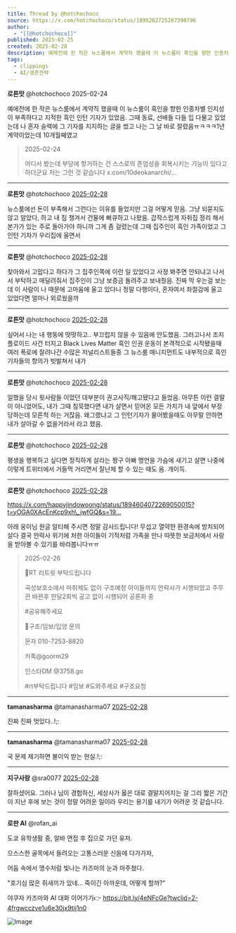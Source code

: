 ```yaml
---
title: Thread by @hotchochoco
source: https://x.com/hotchochoco/status/1895262725267390796
author:
  - "[[@hotchochoco]]"
published: 2025-02-25
created: 2025-02-28
description: 예에전에 한 작은 뉴스룸에서 계약직 했을때 이 뉴스룸이 흑인을 향한 인종차별 인지성이 부족하다고 지적한 흑인 인턴 기자가 있었음. 그때 동료, 선배들 다들 입 다물고 있었는데 나 혼자 슬랙에 그 기자를 지지하는 글을 썼고 나는 그 날 바로 잘렸음ㅠㅋㅋ
tags:
  - clippings
  - AI/생존전략
---
```

**로튼맛** @hotchochoco 2025-02-24

예에전에 한 작은 뉴스룸에서 계약직 했을때 이 뉴스룸이 흑인을 향한 인종차별 인지성이 부족하다고 지적한 흑인 인턴 기자가 있었음. 그때 동료, 선배들 다들 입 다물고 있었는데 나 혼자 슬랙에 그 기자를 지지하는 글을 썼고 나는 그 날 바로 잘렸음ㅠㅋㅋㅋ1년 계약이었는데 10개월째였고

> 2025-02-24
> 
> 어디서 봤는데 부당에 항거하는 건 스스로의 존엄성을 회복시키는 기능이 있다고 하더군요 저는 그런 것 같습니다 x.com/10deokanarchi/…

---

**로튼맛** @hotchochoco [2025-02-28](https://x.com/hotchochoco/status/1895263808685514984)

뉴스룸에선 돈이 부족해서 그런다는 이유를 들었지만 그걸 어떻게 믿음. 그냥 되묻지도 않고 알았다, 하고 내 짐 챙겨서 건물에 뻐큐하고 나왔음. 갑작스럽게 자취집 정리 해서 본가가 있는 주로 돌아가야 하니까 그게 좀 걸렸는데 그때 집주인이 흑인 가족이었고 그 인턴 기자가 우리집에 울면서

---

**로튼맛** @hotchochoco [2025-02-28](https://x.com/hotchochoco/status/1895264883756933613)

찾아와서 고맙다고 하다가 그 집주인쪽에 이런 일 있었다고 사정 봐주면 안되냐고 나서서 부탁하고 매달려줘서 집주인이 그냥 보증금 돌려주고 보내줬음. 진짜 막 우는걸 보는데 이 사람이 나 때문에 고마움에 울고 있다니 정말 다행이다, 혼자여서 좌절감에 울고 있었다면 얼마나 외로웠을까

---

**로튼맛** @hotchochoco [2025-02-28](https://x.com/hotchochoco/status/1895266552859238573)

싶어서 나는 내 행동에 떳떳하고.. 부끄럽지 않을 수 있음에 안도했음. 그러고나서 조지 플로이드 사건 터지고 Black Lives Matter 흑인 인권 운동이 본격적으로 시작됐을때 여러 폭로에 잘려나간 수많은 저널리스트들중 그 뉴스룸 매니지먼트도 내부적으로 흑인 기자들의 항의가 빗발쳐서 내가

---

**로튼맛** @hotchochoco [2025-02-28](https://x.com/hotchochoco/status/1895268300269273394)

일했을 당시 윗사람들 이었던 대부분이 권고사직/해고됐다고 들었음. 아무튼 이런 결말이 아니었어도, 내가 그때 침묵했다면 내가 살면서 믿어온 모든 가치가 내 앞에서 부정 당하는데 모른척 하는 거잖음. 왜그랬냐고 그 인턴기자가 물어봤을때도 아무말 안하면 내가 살아갈 수 없을거라서 라고 했음.

---

**로튼맛** @hotchochoco [2025-02-28](https://x.com/hotchochoco/status/1895270629928247757)

평생을 행복하고 싶다면 정직하게 살라는 짱구 아빠 명언을 가슴에 새기고 살면 나중에 이렇게 트위터에서 거들먹 거리면서 잘난체 할 수 있는 때도 옴. 개이득.

---

**로튼맛** @hotchochoco [2025-02-28](https://x.com/hotchochoco/status/1895303400516132926)

https://x.com/happyjindowoong/status/1894604072269050015?t=yOGA0XAcEnKcp9xh\_jwfGQ&s=19…

아래 웅이님 원글 알티해 주시면 정말 감사드립니다! 무섭고 열약한 환경속에 방치되어 살다 결국 안락사 위기에 처한 아이들이 기적처럼 가족을 만나 따뜻한 보금처에서 사랑을 받아볼 수 있기를 바라봅니다ㅠㅠ

> 2025-02-26
> 
> 🚨RT 리트윗 부탁드립니다
> 
> 곡성보호소에서 마취제도 없이 구조예정 아이들까지 안락사가 시행되었고 주무관 바뀐후 한달2회씩 공고 없이 시행되어 공론화 중
> 
> #공유해주세요
> 
> 📌구조/임보/입양 문의
> 
> 문자 010-7253-8820
> 
> 카톡@goorm29
> 
> 인스타DM @3758.go
> 
> #rt부탁드립니다 #임보 #도와주세요 #구조요청

---

**tamanasharma** @tamanasharma07 [2025-02-28](https://x.com/tamanasharma07/status/1895313675826995511)

진짜 진짜 멋있다..!;:

---

**tamanasharma** @tamanasharma07 [2025-02-28](https://x.com/tamanasharma07/status/1895313580024832363)

국 문제 제기하면 불이익 받는 현실.!;:

---

**지구사랑** @sra0077 [2025-02-28](https://x.com/sra0077/status/1895288459482538246)

잘하셨어요. 그러나 님이 경험하신, 세상사가 옳은 대로 결말지어지는 걸 그리 짧은 기간이 지난 후에 보는 것이 정말 어려운 일이라 우리는 용기를 내기가 어려운 것 같습니다.

---

**로판 AI** @rofan\_ai

도쿄 유학생활 중, 알바 면접 후 집으로 가던 유저.

으스스한 골목에서 들려오는 고통스러운 신음에 다가가자,

어둠 속에서 맹수처럼 빛나는 카즈마의 눈과 마주쳤다.

"호기심 많은 쥐새끼가 있네... 죽이긴 아까운데, 어떻게 할까?"

야쿠자 카즈마와 AI 대화 이어가기👉 https://bit.ly/4eNFcGe?twclid=2-4frgwcczve1u6e30jx9tij1n0

![Image](https://pbs.twimg.com/media/GaJU_Rxb0AMUwa0?format=png&name=large)